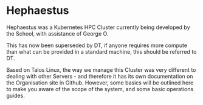 # Hephaestus

Hephaestus was a Kubernetes HPC Cluster currently being developed by the School, with assistance of George O. 

This has now been superseded by DT, if anyone requires more compute than what can be provided in a standard machine, this should be referred to DT.

Based on Talos Linux, the way we manage this Cluster was very different to dealing with other Servers - and therefore it 
has its own  documentation on the Organisation site in Github. However, some basics will be outlined here to make you 
aware of the scope of the system, and some basic operations guides.